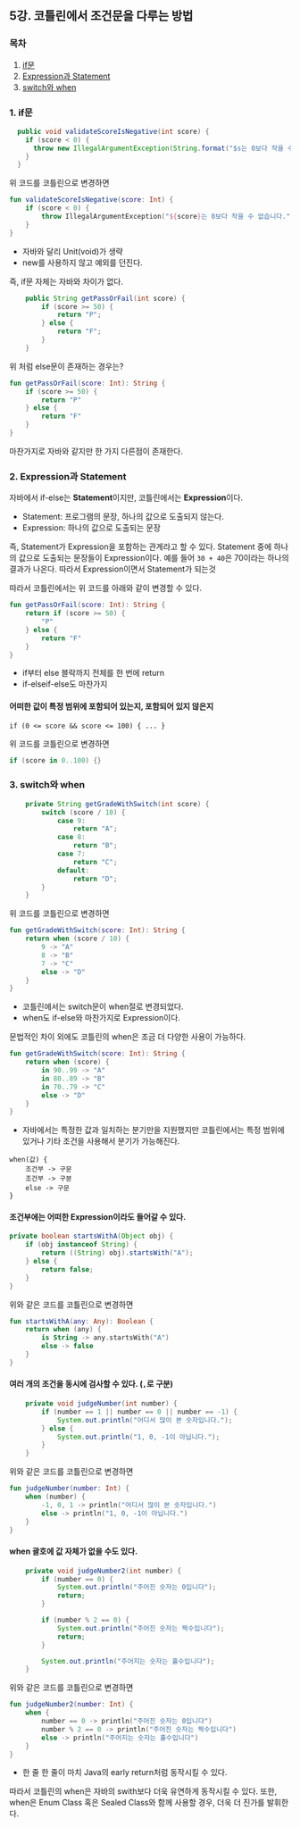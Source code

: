 ## 5강. 코틀린에서 조건문을 다루는 방법

### 목차

1. [if문](#1-if문)
2. [Expression과 Statement](#2-비교-연산자와-동등성-동일성)
3. [switch와 when](#3-논리-연산자--코틀린에-있는-특이한-연산자)

### 1. if문

```java
  public void validateScoreIsNegative(int score) {
    if (score < 0) {
      throw new IllegalArgumentException(String.format("$s는 0보다 작을 수 없습니다.", score));
    }
  }
```

위 코드를 코틀린으로 변경하면

```kotlin
fun validateScoreIsNegative(score: Int) {
    if (score < 0) {
        throw IllegalArgumentException("${score}는 0보다 작을 수 없습니다.")
    }
}
```
- 자바와 달리 Unit(void)가 생략
- new를 사용하지 않고 예외를 던진다.

즉, if문 자체는 자바와 차이가 없다. 

```java
    public String getPassOrFail(int score) {
        if (score >= 50) {
            return "P";
        } else {
            return "F";
        }
    }
```

위 처럼 else문이 존재하는 경우는?

```kotlin
fun getPassOrFail(score: Int): String {
    if (score >= 50) {
        return "P"
    } else {
        return "F"
    }
}
```

마찬가지로 자바와 같지만 한 가지 다른점이 존재한다.

### 2. Expression과 Statement

자바에서 if-else는 **Statement**이지만, 코틀린에서는 **Expression**이다.
- Statement: 프로그램의 문장, 하나의 값으로 도출되지 않는다.
- Expression: 하나의 값으로 도출되는 문장

즉, Statement가 Expression을 포함하는 관계라고 할 수 있다. Statement 중에 하나의 값으로 도출되는 문장들이 Expression이다.
예를 들어 `30 + 40`은 70이라는 하나의 결과가 나온다. 따라서 Expression이면서 Statement가 되는것

따라서 코틀린에서는 위 코드를 아래와 같이 변경할 수 있다.

```kotlin
fun getPassOrFail(score: Int): String {
    return if (score >= 50) {
        "P"
    } else {
        return "F"
    }
}
```
- if부터 else 블락까지 전체를 한 번에 return
- if-elseif-else도 마찬가지

#### 어떠한 값이 특정 범위에 포함되어 있는지, 포함되어 있지 않은지

`if (0 <= score && score <= 100) { ... }`

위 코드를 코틀린으로 변경하면

```kotlin
if (score in 0..100) {}
```

### 3. switch와 when

```java
    private String getGradeWithSwitch(int score) {
        switch (score / 10) {
            case 9:
                return "A";
            case 8:
                return "B";
            case 7:
                return "C";
            default:
                return "D";
        }
    }
```

위 코드를 코틀린으로 변경하면

```kotlin
fun getGradeWithSwitch(score: Int): String {
    return when (score / 10) {
        9 -> "A"
        8 -> "B"
        7 -> "C"
        else -> "D"
    }
}
```
- 코틀린에서는 switch문이 when절로 변경되었다.
- when도 if-else와 마찬가지로 Expression이다.

문법적인 차이 외에도 코틀린의 when은 조금 더 다양한 사용이 가능하다.

```kotlin
fun getGradeWithSwitch(score: Int): String {
    return when (score) {
        in 90..99 -> "A"
        in 80..89 -> "B"
        in 70..79 -> "C"
        else -> "D"
    }
}
```
- 자바에서는 특정한 값과 일치하는 분기만을 지원했지만 코틀린에서는 특정 범위에 있거나 기타 조건을 사용해서 분기가 가능해진다.

```text
when(값) {
    조건부 -> 구문
    조건부 -> 구분
    else -> 구문
}
```

#### 조건부에는 어떠한 Expression이라도 들어갈 수 있다.

```java
private boolean startsWithA(Object obj) {
    if (obj instanceof String) {
        return ((String) obj).startsWith("A");
    } else {
        return false;
    }
}
```

위와 같은 코드를 코틀린으로 변경하면

```kotlin
fun startsWithA(any: Any): Boolean {
    return when (any) {
        is String -> any.startsWith("A")
        else -> false
    }
}
```

#### 여러 개의 조건을 동시에 검사할 수 있다. (`,`로 구분)

```java
    private void judgeNumber(int number) {
        if (number == 1 || number == 0 || number == -1) {
            System.out.println("어디서 많이 본 숫자입니다.");
        } else {
            System.out.println("1, 0, -1이 아닙니다.");
        }
    }
```

위와 같은 코드를 코틀린으로 변경하면

```kotlin
fun judgeNumber(number: Int) {
    when (number) {
        -1, 0, 1 -> println("어디서 많이 본 숫자입니다.")
        else -> println("1, 0, -1이 아닙니다.")
    }
}
```

#### when 괄호에 값 자체가 없을 수도 있다.

```java
    private void judgeNumber2(int number) {
        if (number == 0) {
            System.out.println("주어진 숫자는 0입니다");
            return;
        }

        if (number % 2 == 0) {
            System.out.println("주어진 숫자는 짝수입니다");
            return;
        }

        System.out.println("주어지는 숫자는 홀수입니다");
    }
```

위와 같은 코드를 코틀린으로 변경하면

```kotlin
fun judgeNumber2(number: Int) {
    when {
        number == 0 -> println("주어진 숫자는 0입니다")
        number % 2 == 0 -> println("주어진 숫자는 짝수입니다")
        else -> println("주어지는 숫자는 홀수입니다")
    }
}
```
- 한 줄 한 줄이 마치 Java의 early return처럼 동작시킬 수 있다.

따라서 코틀린의 when은 자바의 swith보다 더욱 유연하게 동작시킬 수 있다.
또한, when은 Enum Class 혹은 Sealed Class와 함께 사용할 경우, 더욱 더 진가를 발휘한다.


